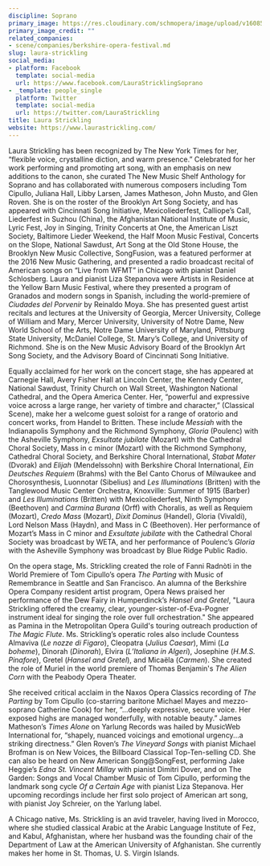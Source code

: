 ```yaml
---
discipline: Soprano
primary_image: https://res.cloudinary.com/schmopera/image/upload/v1608595915/media/2020/12/p_3_jsneop.jpg
primary_image_credit: ""
related_companies:
- scene/companies/berkshire-opera-festival.md
slug: laura-strickling
social_media:
- platform: Facebook
  template: social-media
  url: https://www.facebook.com/LauraStricklingSoprano
- _template: people_single
  platform: Twitter
  template: social-media
  url: https://twitter.com/LauraStrickling
title: Laura Strickling
website: https://www.laurastrickling.com/
---
```

Laura Strickling has been recognized by The New York Times for her, “flexible voice, crystalline diction, and warm presence.” Celebrated for her work performing and promoting art song, with an emphasis on new additions to the canon, she curated The New Music Shelf Anthology for Soprano and has collaborated with numerous composers including Tom Cipullo, Juliana Hall, Libby Larsen, James Matheson, John Musto, and Glen Roven. She is on the roster of the Brooklyn Art Song Society, and has appeared with Cincinnati Song Initiative, Mexicoliederfest, Calliope’s Call, Liederfest in Suzhou (China), the Afghanistan National Institute of Music, Lyric Fest, Joy in Singing, Trinity Concerts at One, the American Liszt Society, Baltimore Lieder Weekend, the Half Moon Music Festival, Concerts on the Slope, National Sawdust, Art Song at the Old Stone House, the Brooklyn New Music Collective, SongFusion, was a featured performer at the 2016 New Music Gathering, and presented a radio broadcast recital of American songs on “Live from WFMT” in Chicago with pianist Daniel Schlosberg. Laura and pianist Liza Stepanova were Artists in Residence at the Yellow Barn Music Festival, where they presented a program of Granados and modern songs in Spanish, including the world-premiere of _Ciudades del Porvenir_ by Reinaldo Moya. She has presented guest artist recitals and lectures at the University of Georgia, Mercer University, College of William and Mary, Mercer University, University of Notre Dame, New World School of the Arts, Notre Dame University of Maryland, Pittsburg State University, McDaniel College, St. Mary’s College, and University of Richmond. She is on the New Music Advisory Board of the Brooklyn Art Song Society, and the Advisory Board of Cincinnati Song Initiative.

Equally acclaimed for her work on the concert stage, she has appeared at Carnegie Hall, Avery Fisher Hall at Lincoln Center, the Kennedy Center, National Sawdust, Trinity Church on Wall Street, Washington National Cathedral, and the Opera America Center. Her, “powerful and expressive voice across a large range, her variety of timbre and character,” (Classical Scene), make her a welcome guest soloist for a range of oratorio and concert works, from Handel to Britten. These include _Messiah_ with the Indianapolis Symphony and the Richmond Symphony, _Gloria_ (Poulenc) with the Asheville Symphony, _Exsultate jubilate_ (Mozart) with the Cathedral Choral Society, Mass in c minor (Mozart) with the Richmond Symphony, Cathedral Choral Society, and Berkshire Choral International, _Stabat Mater_ (Dvorak) and _Elijah_ (Mendelssohn) with Berkshire Choral International, _Ein Deutsches Requiem_ (Brahms) with the Bel Canto Chorus of Milwaukee and Chorosynthesis, Luonnotar (Sibelius) and _Les Illuminations_ (Britten) with the Tanglewood Music Center Orchestra, Knoxville: Summer of 1915 (Barber) and _Les Illuminations_ (Britten) with Mexicoliederfest,  Ninth Symphony (Beethoven) and _Carmina Burana_ (Orff) with Choralis, as well as Requiem (Mozart), _Credo Mass_ (Mozart), _Dixit Dominus_ (Handel), Gloria (Vivaldi), Lord Nelson Mass (Haydn), and Mass in C (Beethoven). Her performance of Mozart’s Mass in C minor and _Exsultate jubilate_ with the Cathedral Choral Society was broadcast by WETA, and her performance of Poulenc’s _Gloria_ with the Asheville Symphony was broadcast by Blue Ridge Public Radio.

On the opera stage, Ms. Strickling created the role of Fanni Radnòti in the World Premiere of Tom Cipullo’s opera _The Parting_ with Music of Remembrance in Seattle and San Francisco. An alumna of the Berkshire Opera Company resident artist program, Opera News praised her performance of the Dew Fairy in Humperdinck’s _Hansel and Gretel_, "Laura Strickling offered the creamy, clear, younger-sister-of-Eva-Pogner instrument ideal for singing the role over full orchestration."  She appeared as Pamina in the Metropolitan Opera Guild's touring outreach production of _The Magic Flute_. Ms. Strickling’s operatic roles also include Countess Almaviva (_Le nozze di Figaro_), Cleopatra (_Julius Caesar_), Mimi (_La boheme_), Dinorah (_Dinorah_), Elvira (_L’Italiana in Algeri_), Josephine (_H.M.S. Pinafore_), Gretel (_Hansel and Gretel_), and Micaëla (_Carmen_). She created the role of Muriel in the world premiere of Thomas Benjamin's _The Alien Corn_ with the Peabody Opera Theater.

She received critical acclaim in the Naxos Opera Classics recording of _The Parting_ by Tom Cipullo (co-starring baritone Michael Mayes and mezzo-soprano Catherine Cook) for her, “…deeply expressive, secure voice. Her exposed highs are managed wonderfully, with notable beauty.” James Matheson’s _Times Alone_ on Yarlung Records was hailed by MusicWeb International for, “shapely, nuanced voicings and emotional urgency...a striking directness.” Glen Roven’s _The Vineyard Songs_ with pianist Michael Brofman is on New Voices, the Billboard Classical Top-Ten-selling CD.  She can also be heard on New American Song@SongFest, performing Jake Heggie’s _Edna St. Vincent Millay_ with pianist Dimitri Dover, and on The Garden: Songs and Vocal Chamber Music of Tom Cipullo, performing the landmark song cycle _Of a Certain Age_ with pianist Liza Stepanova. Her upcoming recordings include her first solo project of American art song, with pianist Joy Schreier, on the Yarlung label.

A Chicago native, Ms. Strickling is an avid traveler, having lived in Morocco, where she studied classical Arabic at the Arabic Language Institute of Fez, and Kabul, Afghanistan, where her husband was the founding chair of the Department of Law at the American University of Afghanistan. She currently makes her home in St. Thomas, U. S. Virgin Islands.